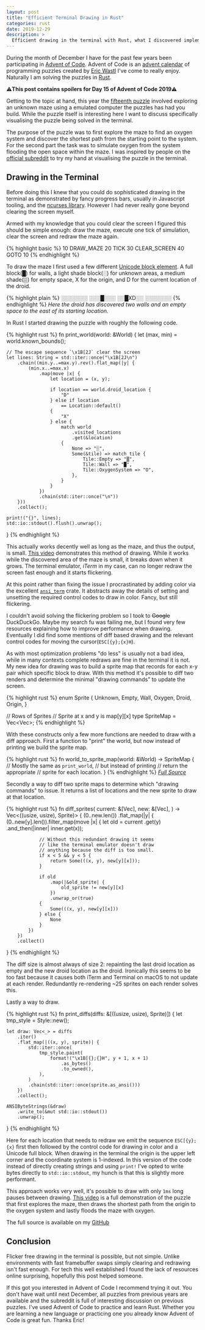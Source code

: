 ```yaml
---
layout: post
title: "Efficient Terminal Drawing in Rust"
categories: rust
date: 2019-12-29
description: >
  Efficient drawing in the terminal with Rust, what I discovered implementing realtime terminal visualizations.
---
```


During the month of December I have for the past few years been participating in [Advent of Code](https://adventofcode.com/). Advent of Code is an [advent calendar](https://en.wikipedia.org/wiki/Advent_calendar) of programming puzzles created by [Eric Wastl](http://was.tl/) I've come to really enjoy. Naturally I am solving the puzzles in [Rust](https://www.rust-lang.org/).

**⚠️This post contains spoilers for Day 15 of Advent of Code 2019⚠️**

Getting to the topic at hand, this year the [fifteenth puzzle](https://adventofcode.com/2019/day/15) involved exploring an unknown maze using a emulated computer the puzzles has had you build. While the puzzle itself is interesting here I want to discuss specifically visualising the puzzle being solved in the terminal.

The purpose of the puzzle was to first explore the maze to find an oxygen system and discover the shortest path from the starting point to the system. For the second part the task was to simulate oxygen from the system flooding the open space within the maze. I was inspired by people on the [official subreddit](https://www.reddit.com/r/adventofcode/) to try my hand at visualising the puzzle in the terminal.

## Drawing in the Terminal

Before doing this I knew that you could do sophisticated drawing in the terminal as demonstrated by fancy progress bars, usually in Javascript tooling, and the [ncurses library](https://en.wikipedia.org/wiki/Ncurses). However I had never really gone beyond clearing the screen myself.

Armed with my knowledge that you could clear the screen I figured this should be simple enough: draw the maze, execute one tick of simulation, clear the screen and redraw the maze again.

{% highlight basic %}
10 DRAW_MAZE
20 TICK
30 CLEAR_SCREEN
40 GOTO 10
{% endhighlight %}

To draw the maze I first used a few different [Unicode block element](https://www.unicode.org/charts/PDF/U2580.pdf). A full block(█) for walls, a light shade block(░) for unknown areas, a medium shade(▒) for empty space, X for the origin, and D for the current location of the droid.

{% highlight plain %}
░░░░░░░
░░░█░░░
░░█XD░░
░░░░░░░
{% endhighlight %}
_Here the droid has discovered two walls and an empty space to the east of its starting location._

In Rust I started drawing the puzzle with roughly the following code.

{% highlight rust %}
fn print_world(world: &World) {
    let (max, min) = world.known_bounds();

    // The escape sequence `\x1B[2J` clear the screen
    let lines: String = std::iter::once("\x1B[2J\n")
        .chain((min.y..=max.y).rev().flat_map(|y| {
            (min.x..=max.x)
                .map(move |x| {
                    let location = (x, y);

                    if location == world.droid_location {
                        "D"
                    } else if location
                        == Location::default()
                    {
                        "X"
                    } else {
                        match world
                            .visited_locations
                            .get(&location)
                        {
                            None => "░",
                            Some(&tile) => match tile {
                                Tile::Empty => "▒",
                                Tile::Wall => "█",
                                Tile::OxygenSystem => "O",
                            },
                        }
                    }
                })
                .chain(std::iter::once("\n"))
        }))
        .collect();

    print!("{}", lines);
    std::io::stdout().flush().unwrap();
}
{% endhighlight %}

This actually works decently well as long as the maze, and thus the output, is small. [This video](https://www.youtube.com/watch?v=VV9SFoJfnMg) demonstrates this method of drawing. While it works while the discovered area of the maze is small, it breaks down when it grows. The terminal emulator, _iTerm_ in my case, can no longer redraw the screen fast enough and it starts flickering.

At this point rather than fixing the issue I procrastinated by adding color via the excellent [`ansi_term`](https://crates.io/crates/ansi_term) crate. It abstracts away the details of setting and unsetting the required control codes to draw in color. Fancy, but still flickering.


I couldn't avoid solving the flickering problem so I took to ~~Google~~ DuckDuckGo. Maybe my search fu was failing me, but I found very few resources explaining how to improve performance when drawing. Eventually I did find some mentions of diff based drawing and the relevant control codes for moving the cursor(`ESC[{y};{x}H`).

As with most optimization problems "do less" is usually not a bad idea, while in many contexts complete redraws are fine in the terminal it is not. My new idea for drawing was to build a sprite map that records for each x-y pair which specific block to draw. With this method it's possible to diff two renders and determine the minimal "drawing commands" to update the screen.


{% highlight rust %}
enum Sprite {
    Unknown,
    Empty,
    Wall,
    Oxygen,
    Droid,
    Origin,
}

// Rows of Sprites
// Sprite at x and y is map[y][x]
type SpriteMap = Vec<Vec<Sprite>>;
{% endhighlight %}

With these constructs only a few more functions are needed to draw with a diff approach. First a function to "print" the world, but now instead of printing we build the sprite map.

{% highlight rust %}
fn world_to_sprite_map(world: &World) -> SpriteMap {
   // Mostly the same as `print_world`,
   // but instead of printing
   // return the appropriate
   // sprite for each location.
}
{% endhighlight %}
_[Full Source](https://github.com/k0nserv/advent-of-rust-2019/blob/005155fd22903b0fe7dbef86efa5b3919ca4a946/examples/day15.rs#L39-L96)_

Secondly a way to diff two sprite maps to determine which "drawing commands" to issue. It returns a list of locations and the new sprite to draw at that location.

{% highlight rust %}
fn diff_sprites(
    current: &[Vec<Sprite>],
    new: &[Vec<Sprite>],
) -> Vec<((usize, usize), Sprite)> {
    (0..new.len())
        .flat_map(|y| {
            (0..new[y].len()).filter_map(move |x| {
                let old = current
                    .get(y)
                    .and_then(|inner| inner.get(x));


                // Without this redundant drawing it seems
                // like the terminal emulator doesn't draw
                // anything because the diff is too small.
                if x < 5 && y < 5 {
                    return Some(((x, y), new[y][x]));
                }

                if old
                    .map(|&old_sprite| {
                        old_sprite != new[y][x]
                    })
                    .unwrap_or(true)
                {
                    Some(((x, y), new[y][x]))
                } else {
                    None
                }
            })
        })
        .collect()
}
{% endhighlight %}

The diff size is almost always of size 2: repainting the last droid location as empty and the new droid location as the droid. Ironically this seems to be too fast because it causes both iTerm and Terminal on macOS to not update at each render. Redundantly re-rendering ~25 sprites on each render solves this.

Lastly a way to draw.

{% highlight rust %}
fn print_diffs(diffs: &[((usize, usize), Sprite)]) {
    let tmp_style = Style::new();

    let draw: Vec<_> = diffs
        .iter()
        .flat_map(|((x, y), sprite)| {
            std::iter::once(
                tmp_style.paint(
                    format!("\x1B[{};{}H", y + 1, x + 1)
                        .as_bytes()
                        .to_owned(),
                ),
            )
            .chain(std::iter::once(sprite.as_ansi()))
        })
        .collect();

    ANSIByteStrings(&draw)
        .write_to(&mut std::io::stdout())
        .unwrap();
}
{% endhighlight %}

Here for each location that needs to redraw we emit the sequence `ESC[{y};{x}` first then followed by the control code for drawing in color and a Unicode full block. When drawing in the terminal the origin is the upper left corner and the coordinate system is 1-indexed. In this version of the code instead of directly creating strings and using `print!` I've opted to write bytes directly to `std::io::stdout`, my hunch is that this is slightly more performant.

This approach works very well, it's possible to draw with only `1ms` long pauses between drawing. [This video](https://www.youtube.com/watch?v=q3ysisqmpwA) is a full demonstration of the puzzle that first explores the maze, then draws the shortest path from the origin to the oxygen system and lastly floods the maze with oxygen.

The full source is available on my [GitHub](https://github.com/k0nserv/advent-of-rust-2019/blob/005155fd22903b0fe7dbef86efa5b3919ca4a946/examples/day15.rs)

## Conclusion

Flicker free drawing in the terminal is possible, but not simple. Unlike environments with fast framebuffer swaps simply clearing and redrawing isn't fast enough. For tech this well established I found the lack of resources online surprising, hopefully this post helped someone.

If this got you interested in Advent of Code I recommend trying it out. You don't have wait until next December, all puzzles from previous years are available and the subreddit is full of interesting discussion on previous puzzles. I've used Advent of Code to practice and learn Rust. Whether you are learning a new language or practicing one you already know Advent of Code is great fun. Thanks Eric!


